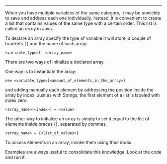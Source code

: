 
***

When you have multiple variables of the same category, it may
be unwieldy to save and address each one individually.
Instead, it is convenient to create a list that contains values
of the same type with a certain order. This list is called
an *array* in Java.

To declare an array specify the type of variable it will
store, a couple of brackets `[]` and the name of such array:

`<variable_type>[] <array_name>`

There are two ways of initialize a declared array.

One way is to instantiate the array:

`new <variable_type>[<amount_of_elements_in_the_array>]`

and adding manually each element by addressing the position
inside the array by index. Just as with Strings, the first element of a list is labeled with index zero.

`<array_name>[<index>] = <value>`

The other way to initialize an array is simply to set it
equal to the list of elements inside braces {}, separated by commas.

`<array_name> = {<list_of_values>}`

To access elements in an array, invoke them using their index.

Examples are always useful to consolidate this knowledge.
Look at the code and run it.